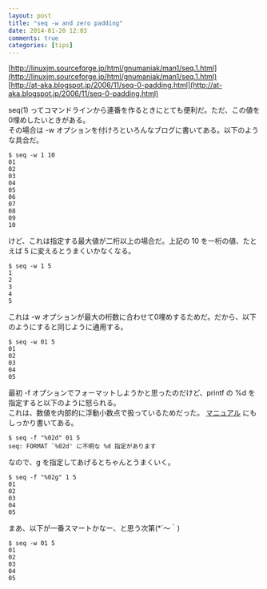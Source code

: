 ```yaml
---
layout: post
title: "seq -w and zero padding"
date: 2014-01-20 12:03
comments: true
categories: [tips]
---
```

[http://linuxjm.sourceforge.jp/html/gnumaniak/man1/seq.1.html](http://linuxjm.sourceforge.jp/html/gnumaniak/man1/seq.1.html)  
[http://at-aka.blogspot.jp/2006/11/seq-0-padding.html](http://at-aka.blogspot.jp/2006/11/seq-0-padding.html)

seq(1) ってコマンドラインから連番を作るときにとても便利だ。ただ、この値を0埋めしたいときがある。  
その場合は -w オプションを付けろといろんなブログに書いてある。以下のような具合だ。

```
$ seq -w 1 10
01
02
03
04
05
06
07
08
09
10
```

けど、これは指定する最大値が二桁以上の場合だ。上記の 10 を一桁の値、たとえば 5 に変えるとうまくいかなくなる。  

```
$ seq -w 1 5
1
2
3
4
5
```

これは -w オプションが最大の桁数に合わせて0埋めするためだ。だから、以下のようにすると同じように通用する。

```
$ seq -w 01 5
01
02
03
04
05
```

最初 -f オプションでフォーマットしようかと思ったのだけど、printf の %d を指定すると以下のように怒られる。  
これは、数値を内部的に浮動小数点で扱っているためだった。 [マニュアル](http://linuxjm.sourceforge.jp/html/gnumaniak/man1/seq.1.html) にもしっかり書いてある。

```
$ seq -f "%02d" 01 5
seq: FORMAT `%02d' に不明な %d 指定があります
```

なので、g を指定してあげるとちゃんとうまくいく。

```
$ seq -f "%02g" 1 5
01
02
03
04
05
```

まあ、以下が一番スマートかなー、と思う次第(*´〜｀)

```
$ seq -w 01 5
01
02
03
04
05
```
